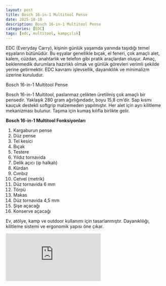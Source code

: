 ```yaml
---
layout: post
title: Bosch 16-in-1 Multitool Pense
date: 2025-10-10
description: Bosch 16-in-1 Multitool Pense
categories: [EDC]
tags: [edc, multitool, kampçılık]
---
```


EDC (Everyday Carry), kişinin günlük yaşamda yanında taşıdığı temel eşyaların bütünüdür. Bu eşyalar genellikle bıçak, el feneri, çok amaçlı alet, kalem, cüzdan, anahtarlık ve telefon gibi pratik araçlardan oluşur. Amaç, beklenmedik durumlara hazırlıklı olmak ve günlük görevleri verimli şekilde yerine getirmektir. EDC kavramı işlevsellik, dayanıklılık ve minimalizm üzerine kuruludur.

Bosch 16-in-1 Multitool Pense

Bosch 16-in-1 Multitool, paslanmaz çelikten üretilmiş çok amaçlı bir pensedir. Yaklaşık 280 gram ağırlığındadır, boyu 15,8 cm’dir. Sap kısmı kauçuk destekli softgrip malzemeden yapılmıştır. Her alet için ayrı kilitleme mekanizması bulunur. Taşıma için kumaş kılıfla birlikte gelir.



**Bosch 16-in-1 Multitool Fonksiyonları**

1. Kargaburun pense
2. Düz pense
3. Tel kesici
4. Bıçak
5. Testere
6. Yıldız tornavida
7. Delik açıcı (ip halkalı)
8. Kürdan
9. Cımbız
10. Cetvel (metrik)
11. Düz tornavida 6 mm
12. Törpü
13. Makas
14. Düz tornavida 4,5 mm
15. Şişe açacağı
16. Konserve açacağı


Ev, atölye, kamp ve outdoor kullanımı için tasarlanmıştır. Dayanıklılığı, kilitleme sistemi ve ergonomik yapısı öne çıkar.

<div class="w-full flex justify-center p-1" style="aspect-ratio:16/9;">
  <iframe class="w-full h-full rounded-2xl" src="https://www.youtube.com/embed/1aTi64lUk2I?si=Y4Dn-8xTk8MzV1v-" title="YouTube video player" frameborder="0" allow="accelerometer; autoplay; clipboard-write; encrypted-media; gyroscope; picture-in-picture; web-share" referrerpolicy="strict-origin-when-cross-origin" allowfullscreen></iframe>
</div>
